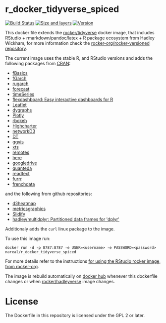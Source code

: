 # r_docker_tidyverse_spiced

[![Build Status](https://travis-ci.org/nareal/r_docker_tidyverse_spiced.svg?branch=master)](https://travis-ci.org/nareal/hr_docker_tidyverse_spiced) [![Size and layers](https://images.microbadger.com/badges/image/nareal/r_docker_tidyverse_spiced.svg)](https://registry.hub.docker.com/u/nareal/r_docker_tidyverse_spiced) [![Version](https://images.microbadger.com/badges/version/nareal/r_docker_tidyverse_spiced.svg)](https://registry.hub.docker.com/u/nareal/r_docker_tidyverse_spiced)

This docker file extends the [rocker/tidyverse](https://hub.docker.com/r/rocker/tidyverse/) docker image, that includes RStudio + rmarkdown/pandoc/latex + R package ecosystem from Hadley Wickham, for more information check the [rocker-org/rocker-versioned repository](https://github.com/rocker-org/rocker-versioned).

The current image uses the stable R, and RStudio versions and adds the following packages from [CRAN](https://cran.r-project.org/):

- [fBasics](https://cran.r-project.org/web/packages/fBasics/index.html)
- [fGarch](https://cran.r-project.org/web/packages/fGarch/index.html)
- [rugarch](https://cran.r-project.org/web/packages/rugarch/index.html)
- [forecast](https://cran.r-project.org/web/packages/forecast/index.html)
- [timeSeries](https://cran.r-project.org/web/packages/timeSeries/index.html)
- [flexdashboard: Easy interactive dashboards for R](http://rmarkdown.rstudio.com/flexdashboard/)
- [Leaflet](http://rstudio.github.io/leaflet/)
- [dygraphs](http://rstudio.github.io/dygraphs/)
- [Plotly](https://plot.ly/r/getting-started/)
- [rbokeh](http://hafen.github.io/rbokeh/)
- [Highcharter](http://jkunst.com/highcharter/)
- [networkD3](http://christophergandrud.github.io/networkD3/)
- [DT](http://rstudio.github.io/DT/)
- [ggvis](http://ggvis.rstudio.com/)
- [xts](https://cran.r-project.org/web/packages/xts/index.html)
- [remotes](https://cran.r-project.org/web/packages/remotes/index.html)
- [here](https://github.com/r-lib/here)
- [googledrive](https://cran.r-project.org/web/packages/googledrive/index.html)
- [quanteda](https://cran.r-project.org/web/packages/quanteda/index.html)
- [readtext](https://cran.r-project.org/web/packages/readtext/index.html)
- [furrr](https://cran.r-project.org/web/packages/furrr/index.html)
- [frenchdata](https://cran.r-project.org/web/packages/frenchdata/index.html)

and the following from github repositories:

- [d3heatmap](https://github.com/rstudio/d3heatmap)
- [metricsgraphics](http://hrbrmstr.github.io/metricsgraphics/)
- [Slidify](http://slidify.org/#)
- [hadley/multidplyr: Partitioned data frames for 'dplyr'](https://github.com/hadley/multidplyr)

Additionaly adds the `curl` linux package to the image.

To use this image run:

```
docker run -d -p 8787:8787 -e USER=<username> -e PASSWORD=<password> nareal/r_docker_tidyverse_spiced
```

For more details refer to the instructions [for using the RStudio rocker image, from rocker-org](https://github.com/rocker-org/rocker/wiki/Using-the-RStudio-image).

The image is rebuild automatically on [docker hub](https://hub.docker.com/r/nareal/r_docker_tidyverse_spiced/) whenever this dockerfile changes or when [rocker/hadleyverse](https://hub.docker.com/r/rocker/hadleyverse/) image changes.

# License

The Dockerfile in this repository is licensed under the GPL 2 or later.
